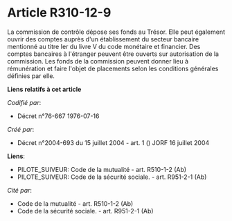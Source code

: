 # Article R310-12-9

La commission de contrôle dépose ses fonds au Trésor. Elle peut également ouvrir des comptes auprès d'un établissement du
secteur bancaire mentionné au titre Ier du livre V du code monétaire et financier. Des comptes bancaires à l'étranger peuvent
être ouverts sur autorisation de la commission. Les fonds de la commission peuvent donner lieu à rémunération et faire
l'objet de placements selon les conditions générales définies par elle.

**Liens relatifs à cet article**

_Codifié par_:

  - Décret n°76-667 1976-07-16

_Créé par_:

  - Décret n°2004-693 du 15 juillet 2004 - art. 1 () JORF 16 juillet 2004

**Liens**:

  - PILOTE_SUIVEUR: Code de la mutualité - art. R510-1-2 (Ab)
  - PILOTE_SUIVEUR: Code de la sécurité sociale. - art. R951-2-1 (Ab)

_Cité par_:

  - Code de la mutualité - art. R510-1-2 (Ab)
  - Code de la sécurité sociale. - art. R951-2-1 (Ab)
